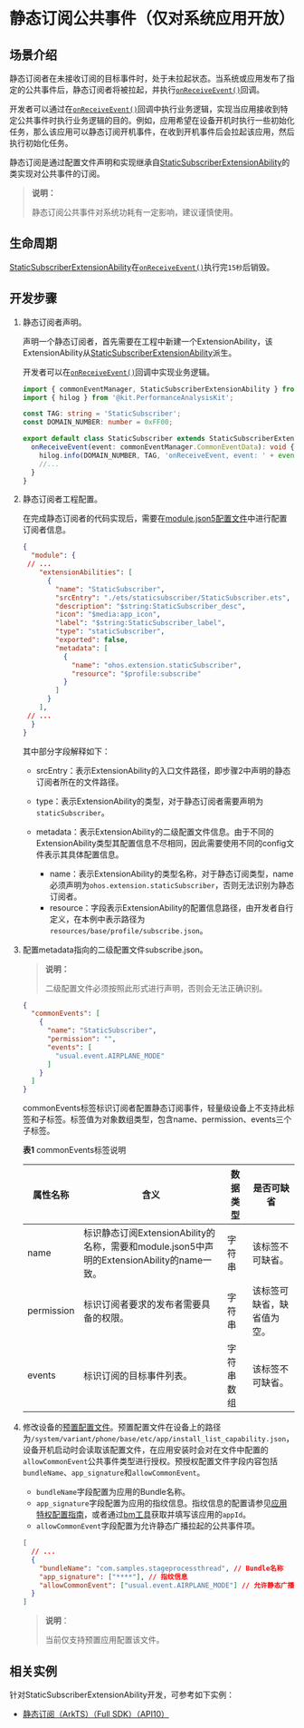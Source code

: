 # 静态订阅公共事件（仅对系统应用开放）

## 场景介绍

静态订阅者在未接收订阅的目标事件时，处于未拉起状态。当系统或应用发布了指定的公共事件后，静态订阅者将被拉起，并执行[`onReceiveEvent()`](../../reference/apis-basic-services-kit/js-apis-application-staticSubscriberExtensionAbility-sys.md#staticsubscriberextensionabilityonreceiveevent)回调。

开发者可以通过在[`onReceiveEvent()`](../../reference/apis-basic-services-kit/js-apis-application-staticSubscriberExtensionAbility-sys.md#staticsubscriberextensionabilityonreceiveevent)回调中执行业务逻辑，实现当应用接收到特定公共事件时执行业务逻辑的目的。例如，应用希望在设备开机时执行一些初始化任务，那么该应用可以静态订阅开机事件，在收到开机事件后会拉起该应用，然后执行初始化任务。

静态订阅是通过配置文件声明和实现继承自[StaticSubscriberExtensionAbility](../../reference/apis-basic-services-kit/js-apis-application-staticSubscriberExtensionAbility-sys.md)的类实现对公共事件的订阅。

> **说明：**
>
> 静态订阅公共事件对系统功耗有一定影响，建议谨慎使用。

## 生命周期

[StaticSubscriberExtensionAbility](../../reference/apis-basic-services-kit/js-apis-application-staticSubscriberExtensionAbility-sys.md)在[`onReceiveEvent()`](../../reference/apis-basic-services-kit/js-apis-application-staticSubscriberExtensionAbility-sys.md#staticsubscriberextensionabilityonreceiveevent)执行完`15秒`后销毁。

## 开发步骤

1. 静态订阅者声明。

   声明一个静态订阅者，首先需要在工程中新建一个ExtensionAbility，该ExtensionAbility从[StaticSubscriberExtensionAbility](../../reference/apis-basic-services-kit/js-apis-application-staticSubscriberExtensionAbility-sys.md)派生。

   开发者可以在[`onReceiveEvent()`](../../reference/apis-basic-services-kit/js-apis-application-staticSubscriberExtensionAbility-sys.md#staticsubscriberextensionabilityonreceiveevent)回调中实现业务逻辑。

   ```ts
   import { commonEventManager, StaticSubscriberExtensionAbility } from '@kit.BasicServicesKit';
   import { hilog } from '@kit.PerformanceAnalysisKit';

   const TAG: string = 'StaticSubscriber';
   const DOMAIN_NUMBER: number = 0xFF00;
   
   export default class StaticSubscriber extends StaticSubscriberExtensionAbility {
     onReceiveEvent(event: commonEventManager.CommonEventData): void {
       hilog.info(DOMAIN_NUMBER, TAG, 'onReceiveEvent, event: ' + event.event);
       //...
     }
   }
   ```

2. 静态订阅者工程配置。

   在完成静态订阅者的代码实现后，需要在[module.json5配置文件](../../quick-start/module-configuration-file.md)中进行配置订阅者信息。

   ```json
   {
     "module": {
   	// ...
       "extensionAbilities": [
         {
           "name": "StaticSubscriber",
           "srcEntry": "./ets/staticsubscriber/StaticSubscriber.ets",
           "description": "$string:StaticSubscriber_desc",
           "icon": "$media:app_icon",
           "label": "$string:StaticSubscriber_label",
           "type": "staticSubscriber",
           "exported": false,
           "metadata": [
             {
               "name": "ohos.extension.staticSubscriber",
               "resource": "$profile:subscribe"
             }
           ]
         }
       ],
   	// ...
     }
   }
   ```

   其中部分字段解释如下：

   - srcEntry：表示ExtensionAbility的入口文件路径，即步骤2中声明的静态订阅者所在的文件路径。

   - type：表示ExtensionAbility的类型，对于静态订阅者需要声明为`staticSubscriber`。

   - metadata：表示ExtensionAbility的二级配置文件信息。由于不同的ExtensionAbility类型其配置信息不尽相同，因此需要使用不同的config文件表示其具体配置信息。
        - name：表示ExtensionAbility的类型名称，对于静态订阅类型，name必须声明为`ohos.extension.staticSubscriber`，否则无法识别为静态订阅者。
        - resource：字段表示ExtensionAbility的配置信息路径，由开发者自行定义，在本例中表示路径为`resources/base/profile/subscribe.json`。


3. 配置metadata指向的二级配置文件subscribe.json。

   > **说明：**
   >
   > 二级配置文件必须按照此形式进行声明，否则会无法正确识别。

   ```json
   {
     "commonEvents": [
       {
         "name": "StaticSubscriber",
         "permission": "",
         "events": [
           "usual.event.AIRPLANE_MODE"
         ]
       }
     ]
   }
   ```

   commonEvents标签标识订阅者配置静态订阅事件，轻量级设备上不支持此标签和子标签。标签值为对象数组类型，包含name、permission、events三个子标签。

   **表1** commonEvents标签说明

   | **属性名称** | **含义**                                                     | **数据类型** | **是否可缺省**             |
   | ------------ | ------------------------------------------------------------ | ------------ | -------------------------- |
   | name         | 标识静态订阅ExtensionAbility的名称，需要和module.json5中声明的ExtensionAbility的name一致。 | 字符串       | 该标签不可缺省。           |
   | permission   | 标识订阅者要求的发布者需要具备的权限。                       | 字符串       | 该标签可缺省，缺省值为空。 |
   | events       | 标识订阅的目标事件列表。                                     | 字符串数组   | 该标签不可缺省。           |

4. 修改设备的[预置配置文件](https://gitee.com/openharmony/vendor_hihope/blob/master/rk3568/preinstall-config/install_list_capability.json)。预置配置文件在设备上的路径为`/system/variant/phone/base/etc/app/install_list_capability.json`，设备开机启动时会读取该配置文件，在应用安装时会对在文件中配置的`allowCommonEvent`公共事件类型进行授权。预授权配置文件字段内容包括`bundleName`、`app_signature`和`allowCommonEvent`。

   - `bundleName`字段配置为应用的Bundle名称。
   - `app_signature`字段配置为应用的指纹信息。指纹信息的配置请参见[应用特权配置指南](../../../device-dev/subsystems/subsys-app-privilege-config-guide.md#install_list_capabilityjson中配置)，或者通过[bm工具](../../tools/bm-tool.md)获取并填写该应用的`appId`。
   - `allowCommonEvent`字段配置为允许静态广播拉起的公共事件项。

   ```json
   [
     // ...
     {
       "bundleName": "com.samples.stageprocessthread", // Bundle名称
       "app_signature": ["****"], // 指纹信息
       "allowCommonEvent": ["usual.event.AIRPLANE_MODE"] // 允许静态广播拉起的公共事件项
     }
   ]
   ```
   
   > **说明**：
   >
   > 当前仅支持预置应用配置该文件。

## 相关实例

针对StaticSubscriberExtensionAbility开发，可参考如下实例：

- [静态订阅（ArkTS）（Full SDK）（API10）](https://gitee.com/openharmony/applications_app_samples/tree/OpenHarmony-5.0.1-Release/code/SystemFeature/ApplicationModels/StaticSubscriber)
